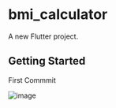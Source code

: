 # bmi_calculator

A new Flutter project.

## Getting Started

First Commmit

![image](https://user-images.githubusercontent.com/24776326/163520655-3fee35f5-0174-4c14-b5ba-19400d0246c3.png)
